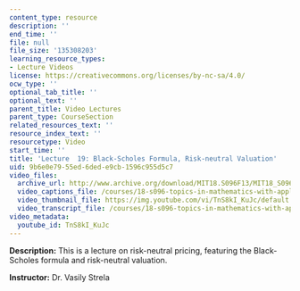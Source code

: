 ```yaml
---
content_type: resource
description: ''
end_time: ''
file: null
file_size: '135308203'
learning_resource_types:
- Lecture Videos
license: https://creativecommons.org/licenses/by-nc-sa/4.0/
ocw_type: ''
optional_tab_title: ''
optional_text: ''
parent_title: Video Lectures
parent_type: CourseSection
related_resources_text: ''
resource_index_text: ''
resourcetype: Video
start_time: ''
title: 'Lecture  19: Black-Scholes Formula, Risk-neutral Valuation'
uid: 9b6e0e79-55ed-6ded-e9cb-1596c955d5c7
video_files:
  archive_url: http://www.archive.org/download/MIT18.S096F13/MIT18_S096F13_lec19_300k.mp4
  video_captions_file: /courses/18-s096-topics-in-mathematics-with-applications-in-finance-fall-2013/5ba2d1a3879858679180e324e18af6b8_TnS8kI_KuJc.vtt
  video_thumbnail_file: https://img.youtube.com/vi/TnS8kI_KuJc/default.jpg
  video_transcript_file: /courses/18-s096-topics-in-mathematics-with-applications-in-finance-fall-2013/e7f5a44f61593657a8215a9b824a705b_TnS8kI_KuJc.pdf
video_metadata:
  youtube_id: TnS8kI_KuJc
---
```


**Description:** This is a lecture on risk-neutral pricing, featuring the Black-Scholes formula and risk-neutral valuation.

**Instructor:** Dr. Vasily Strela

